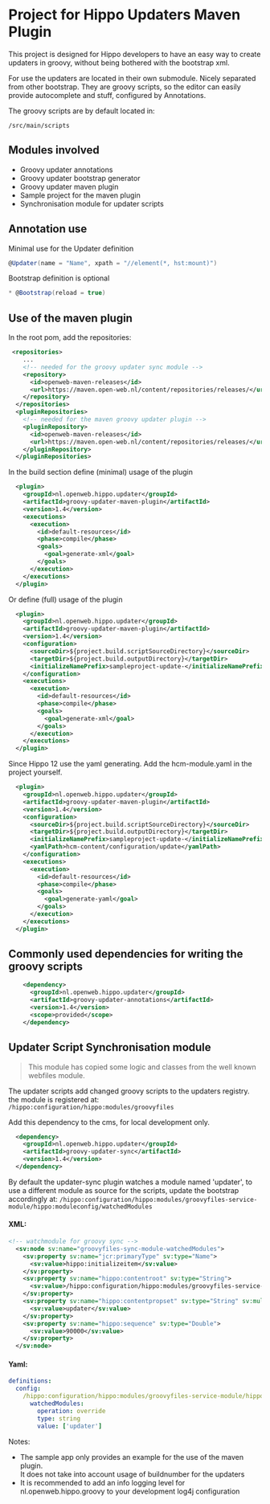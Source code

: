 # Project for Hippo Updaters Maven Plugin
This project is designed for Hippo developers to have an easy way to create updaters in groovy, without being bothered with the bootstrap xml.

For use the updaters are located in their own submodule. Nicely separated from other bootstrap.
They are groovy scripts, so the editor can easily provide autocomplete and stuff, configured by Annotations.

The groovy scripts are by default located in:
```
/src/main/scripts
```
## Modules involved
* Groovy updater annotations
* Groovy updater bootstrap generator
* Groovy updater maven plugin
* Sample project for the maven plugin
* Synchronisation module for updater scripts

## Annotation use
Minimal use for the Updater definition
```groovy
@Updater(name = "Name", xpath = "//element(*, hst:mount)")
```
Bootstrap definition is optional 
```groovy
* @Bootstrap(reload = true)
```
## Use of the maven plugin
In the root pom, add the repositories:
```xml
 <repositories>
    ...
    <!-- needed for the groovy updater sync module --> 
    <repository>
      <id>openweb-maven-releases</id>
      <url>https://maven.open-web.nl/content/repositories/releases/</url>
    </repository>
  </repositories>
  <pluginRepositories>
    <!-- needed for the maven groovy updater plugin -->
    <pluginRepository>
      <id>openweb-maven-releases</id>
      <url>https://maven.open-web.nl/content/repositories/releases/</url>
    </pluginRepository>
  </pluginRepositories>
```
In the build section define (minimal) usage of the plugin
```xml
  <plugin>
    <groupId>nl.openweb.hippo.updater</groupId>
    <artifactId>groovy-updater-maven-plugin</artifactId>
    <version>1.4</version>
    <executions>
      <execution>
        <id>default-resources</id>
        <phase>compile</phase>
        <goals>
          <goal>generate-xml</goal>
        </goals>
      </execution>
    </executions>
  </plugin>
```
Or define (full) usage of the plugin
```xml
  <plugin>
    <groupId>nl.openweb.hippo.updater</groupId>
    <artifactId>groovy-updater-maven-plugin</artifactId>
    <version>1.4</version>
    <configuration>
      <sourceDir>${project.build.scriptSourceDirectory}</sourceDir>
      <targetDir>${project.build.outputDirectory}</targetDir>
      <initializeNamePrefix>sampleproject-update-</initializeNamePrefix>
    </configuration>
    <executions>
      <execution>
        <id>default-resources</id>
        <phase>compile</phase>
        <goals>
          <goal>generate-xml</goal>
        </goals>
      </execution>
    </executions>
  </plugin>
```
Since Hippo 12 use the yaml generating.
Add the hcm-module.yaml in the project yourself.
```xml
  <plugin>
    <groupId>nl.openweb.hippo.updater</groupId>
    <artifactId>groovy-updater-maven-plugin</artifactId>
    <version>1.4</version>
    <configuration>
      <sourceDir>${project.build.scriptSourceDirectory}</sourceDir>
      <targetDir>${project.build.outputDirectory}</targetDir>
      <initializeNamePrefix>sampleproject-update-</initializeNamePrefix>
      <yamlPath>hcm-content/configuration/update</yamlPath>
    </configuration>
    <executions>
      <execution>
        <id>default-resources</id>
        <phase>compile</phase>
        <goals>
          <goal>generate-yaml</goal>
        </goals>
      </execution>
    </executions>
  </plugin>
```
## Commonly used dependencies for writing the groovy scripts
```xml
    <dependency>
      <groupId>nl.openweb.hippo.updater</groupId>
      <artifactId>groovy-updater-annotations</artifactId>
      <version>1.4</version>
      <scope>provided</scope>
    </dependency>
```
## Updater Script Synchronisation module
> This module has copied some logic and classes from the well known webfiles module.
 
The updater scripts add changed groovy scripts to the updaters registry.
the module is registered at:
  `/hippo:configuration/hippo:modules/groovyfiles`

Add this dependency to the cms, for local development only.
```xml
  <dependency>
    <groupId>nl.openweb.hippo.updater</groupId>
    <artifactId>groovy-updater-sync</artifactId>
    <version>1.4</version>
  </dependency>
```
By default the updater-sync plugin watches a module named 'updater', to use a different module as source for the scripts, update the bootstrap accordingly at: `/hippo:configuration/hippo:modules/groovyfiles-service-module/hippo:moduleconfig/watchedModules`
#### XML:
```xml
<!-- watchmodule for groovy sync -->
  <sv:node sv:name="groovyfiles-sync-module-watchedModules">
    <sv:property sv:name="jcr:primaryType" sv:type="Name">
      <sv:value>hippo:initializeitem</sv:value>
    </sv:property>
    <sv:property sv:name="hippo:contentroot" sv:type="String">
      <sv:value>/hippo:configuration/hippo:modules/groovyfiles-service-module/hippo:moduleconfig/watchedModules</sv:value>
    </sv:property>
    <sv:property sv:name="hippo:contentpropset" sv:type="String" sv:multiple="true">
      <sv:value>updater</sv:value>
    </sv:property>
    <sv:property sv:name="hippo:sequence" sv:type="Double">
      <sv:value>90000</sv:value>
    </sv:property>
  </sv:node>
```
#### Yaml:
```yaml
definitions:
  config:
    /hippo:configuration/hippo:modules/groovyfiles-service-module/hippo:moduleconfig:
      watchedModules:
        operation: override
        type: string
        value: ['updater']
```
Notes:
* The sample app only provides an example for the use of the maven plugin. \
  It does not take into account usage of buildnumber for the updaters
* It is recommended to add an info logging level for nl.openweb.hippo.groovy to your development log4j configuration